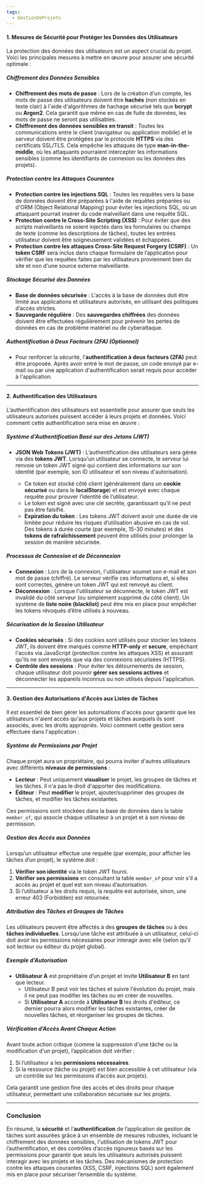 ```yaml
---
tags:
  - GestionDeProjets
---
```


#### **1. Mesures de Sécurité pour Protéger les Données des Utilisateurs**

La protection des données des utilisateurs est un aspect crucial du projet. Voici les principales mesures à mettre en œuvre pour assurer une sécurité optimale :

##### **Chiffrement des Données Sensibles**
- **Chiffrement des mots de passe** : Lors de la création d'un compte, les mots de passe des utilisateurs doivent être **hachés** (non stockés en texte clair) à l'aide d'algorithmes de hachage sécurisé tels que **bcrypt** ou **Argon2**. Cela garantit que même en cas de fuite de données, les mots de passe ne seront pas utilisables.
- **Chiffrement des données sensibles en transit** : Toutes les communications entre le client (navigateur ou application mobile) et le serveur doivent être protégées par le protocole **HTTPS** via des certificats SSL/TLS. Cela empêche les attaques de type **man-in-the-middle**, où les attaquants pourraient intercepter les informations sensibles (comme les identifiants de connexion ou les données des projets).

##### **Protection contre les Attaques Courantes**
- **Protection contre les injections SQL** : Toutes les requêtes vers la base de données doivent être préparées à l'aide de requêtes préparées ou d'ORM (Object Relational Mapping) pour éviter les injections SQL, où un attaquant pourrait insérer du code malveillant dans une requête SQL.
- **Protection contre le Cross-Site Scripting (XSS)** : Pour éviter que des scripts malveillants ne soient injectés dans les formulaires ou champs de texte (comme les descriptions de tâches), toutes les entrées utilisateur doivent être soigneusement validées et échappées.
- **Protection contre les attaques Cross-Site Request Forgery (CSRF)** : Un **token CSRF** sera inclus dans chaque formulaire de l’application pour vérifier que les requêtes faites par les utilisateurs proviennent bien du site et non d'une source externe malveillante.
  
##### **Stockage Sécurisé des Données**
- **Base de données sécurisée** : L'accès à la base de données doit être limité aux applications et utilisateurs autorisés, en utilisant des politiques d’accès strictes.
- **Sauvegarde régulière** : Des **sauvegardes chiffrées** des données doivent être effectuées régulièrement pour prévenir les pertes de données en cas de problème matériel ou de cyberattaque.

##### **Authentification à Deux Facteurs (2FA)** *(Optionnel)*
- Pour renforcer la sécurité, l'**authentification à deux facteurs (2FA)** peut être proposée. Après avoir entré le mot de passe, un code envoyé par e-mail ou par une application d'authentification serait requis pour accéder à l'application.

---

#### **2. Authentification des Utilisateurs**

L’authentification des utilisateurs est essentielle pour assurer que seuls les utilisateurs autorisés puissent accéder à leurs projets et données. Voici comment cette authentification sera mise en œuvre :

##### **Système d'Authentification Basé sur des Jetons (JWT)**
- **JSON Web Tokens (JWT)** : L’authentification des utilisateurs sera gérée via des **tokens JWT**. Lorsqu'un utilisateur se connecte, le serveur lui renvoie un token JWT signé qui contient des informations sur son identité (par exemple, son ID utilisateur et son niveau d'autorisation).
  
  - Ce token est stocké côté client (généralement dans un **cookie sécurisé** ou dans le **localStorage**) et est envoyé avec chaque requête pour prouver l’identité de l’utilisateur.
  - Le token est signé avec une clé secrète, garantissant qu'il ne peut pas être falsifié.
  - **Expiration du token** : Les tokens JWT doivent avoir une durée de vie limitée pour réduire les risques d’utilisation abusive en cas de vol. Des tokens à durée courte (par exemple, 15-30 minutes) et des **tokens de rafraîchissement** peuvent être utilisés pour prolonger la session de manière sécurisée.
  
##### **Processus de Connexion et de Déconnexion**
- **Connexion** : Lors de la connexion, l'utilisateur soumet son e-mail et son mot de passe (chiffré). Le serveur vérifie ces informations et, si elles sont correctes, génère un token JWT qui est renvoyé au client.
- **Déconnexion** : Lorsque l'utilisateur se déconnecte, le token JWT est invalidé du côté serveur (ou simplement supprimé du côté client). Un système de **liste noire (blacklist)** peut être mis en place pour empêcher les tokens révoqués d’être utilisés à nouveau.

##### **Sécurisation de la Session Utilisateur**
- **Cookies sécurisés** : Si des cookies sont utilisés pour stocker les tokens JWT, ils doivent être marqués comme **HTTP-only** et **secure**, empêchant l'accès via JavaScript (protection contre les attaques XSS) et assurant qu'ils ne sont envoyés que via des connexions sécurisées (HTTPS).
- **Contrôle des sessions** : Pour éviter les détournements de session, chaque utilisateur doit pouvoir **gérer ses sessions actives** et déconnecter les appareils inconnus ou non utilisés depuis l'application.

---

#### **3. Gestion des Autorisations d'Accès aux Listes de Tâches**

Il est essentiel de bien gérer les autorisations d'accès pour garantir que les utilisateurs n'aient accès qu'aux projets et tâches auxquels ils sont associés, avec les droits appropriés. Voici comment cette gestion sera effectuée dans l'application :

##### **Système de Permissions par Projet**
Chaque projet aura un propriétaire, qui pourra inviter d'autres utilisateurs avec différents **niveaux de permissions** :
- **Lecteur** : Peut uniquement **visualiser** le projet, les groupes de tâches et les tâches. Il n'a pas le droit d'apporter des modifications.
- **Éditeur** : Peut **modifier** le projet, ajouter/supprimer des groupes de tâches, et modifier les tâches existantes.

Ces permissions sont stockées dans la base de données dans la table `member_of`, qui associe chaque utilisateur à un projet et à son niveau de permission.

##### **Gestion des Accès aux Données**
Lorsqu’un utilisateur effectue une requête (par exemple, pour afficher les tâches d’un projet), le système doit :
1. **Vérifier son identité** via le token JWT fourni.
2. **Vérifier ses permissions** en consultant la table `member_of` pour voir s'il a accès au projet et quel est son niveau d’autorisation.
3. Si l’utilisateur a les droits requis, la requête est autorisée, sinon, une erreur 403 (Forbidden) est retournée.

##### **Attribution des Tâches et Groupes de Tâches**
Les utilisateurs peuvent être affectés à des **groupes de tâches** ou à des **tâches individuelles**. Lorsqu’une tâche est attribuée à un utilisateur, celui-ci doit avoir les permissions nécessaires pour interagir avec elle (selon qu’il soit lecteur ou éditeur du projet global).

##### **Exemple d'Autorisation**
- **Utilisateur A** est propriétaire d’un projet et invite **Utilisateur B** en tant que lecteur.
  - Utilisateur B peut voir les tâches et suivre l'évolution du projet, mais il ne peut pas modifier les tâches ou en créer de nouvelles.
  - Si **Utilisateur A** accorde à **Utilisateur B** les droits d'éditeur, ce dernier pourra alors modifier les tâches existantes, créer de nouvelles tâches, et réorganiser les groupes de tâches.

##### **Vérification d’Accès Avant Chaque Action**
Avant toute action critique (comme la suppression d'une tâche ou la modification d'un projet), l’application doit vérifier :
1. Si l’utilisateur a les **permissions nécessaires**.
2. Si la ressource (tâche ou projet) est bien accessible à cet utilisateur (via un contrôle sur les permissions d’accès aux projets).
  
Cela garantit une gestion fine des accès et des droits pour chaque utilisateur, permettant une collaboration sécurisée sur les projets.

---

### **Conclusion**

En résumé, la **sécurité** et l’**authentification** de l’application de gestion de tâches sont assurées grâce à un ensemble de mesures robustes, incluant le chiffrement des données sensibles, l'utilisation de tokens JWT pour l’authentification, et des contrôles d’accès rigoureux basés sur les permissions pour garantir que seuls les utilisateurs autorisés puissent interagir avec les projets et les tâches. Des mécanismes de protection contre les attaques courantes (XSS, CSRF, injections SQL) sont également mis en place pour sécuriser l’ensemble du système.